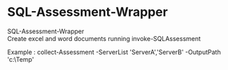 # SQL-Assessment-Wrapper
SQL-Assessment-Wrapper<Br>
Create excel and word documents running invoke-SQLAssessment 

Example :
collect-Assessment  -ServerList 'ServerA','ServerB'  -OutputPath 'c:\Temp'
